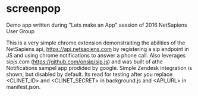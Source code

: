 # screenpop
Demo app written during "Lets make an App" session of 2016 NetSapiens User Group

This is a very simple chrome extension demonstraiting the abilities of the NetSapiens api, https://api.netsapiens.com by registering a sip endpoint in JS and using chrome notifications to answer a phone call. Also leverages sipjs.com (https://github.com/onsip/sip.js) and was built of athe Notifications sampel app prodided by google. Simple Zendesk integration is shown, but disabled by default.  Its read for testing after you replace <CLINET_ID> and <CLINET_SECRET> in background.js and <API_URL> in manifest.json. 


